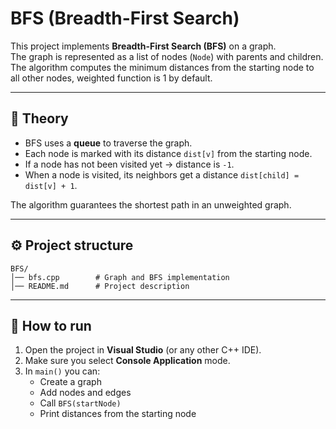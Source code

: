 # BFS (Breadth-First Search)

This project implements **Breadth-First Search (BFS)** on a graph.  
The graph is represented as a list of nodes (`Node`) with parents and children.  
The algorithm computes the minimum distances from the starting node to all other nodes, weighted function is 1 by default.

---

## 📖 Theory

- BFS uses a **queue** to traverse the graph.  
- Each node is marked with its distance `dist[v]` from the starting node.  
- If a node has not been visited yet → distance is `-1`.  
- When a node is visited, its neighbors get a distance `dist[child] = dist[v] + 1`.  

The algorithm guarantees the shortest path in an unweighted graph.

---

## ⚙️ Project structure

```
BFS/
│── bfs.cpp        # Graph and BFS implementation
│── README.md      # Project description
```

---

## 🚀 How to run

1. Open the project in **Visual Studio** (or any other C++ IDE).
2. Make sure you select **Console Application** mode.
3. In `main()` you can:
   - Create a graph
   - Add nodes and edges
   - Call `BFS(startNode)`
   - Print distances from the starting node